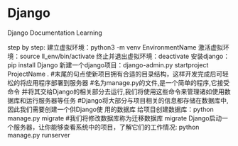 # Django
Django Documentation Learning

step by step:
建立虚拟环境：python3 -m venv EnvironmentName
激活虚拟环境：source ll_env/bin/activate 
终止并退出虚拟环境：deactivate
安装django：pip install Django
新建一个django项目：django-admin.py startproject ProjectName . #末尾的句点使新项目拥有合适的目录结构，这样开发完成后可轻松的将应用程序部署到服务器
#名为manage.py的文件,是一个简单的程序,它接受命令 并将其交给Django的相关部分去运行,我们将使用这些命令来管理诸如使用数据库和运行服务器等任务
#Django将大部分与项目相关的信息都存储在数据库中,因此我们需要创建一个供Django使 用的数据库
给项目创建数据库：python manage.py migrate
#我们将修改数据库称为迁移数据库 migrate
Django启动一个服务器，让你能够查看系统中的项目，了解它们的工作情况: python manage.py runserver

